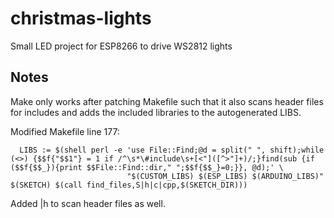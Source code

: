 # christmas-lights
Small LED project for ESP8266 to drive WS2812 lights

## Notes

Make only works after patching Makefile such that it also scans header files
for includes and adds the included libraries to the autogenerated LIBS.

Modified Makefile line 177:
```
  LIBS := $(shell perl -e 'use File::Find;@d = split(" ", shift);while (<>) {$$f{"$$1"} = 1 if /^\s*\#include\s+[<"]([^>"]+)/;}find(sub {if ($$f{$$_}){print $$File::Find::dir," ";$$f{$$_}=0;}}, @d);' \
                          "$(CUSTOM_LIBS) $(ESP_LIBS) $(ARDUINO_LIBS)" $(SKETCH) $(call find_files,S|h|c|cpp,$(SKETCH_DIR)))
```

Added |h to scan header files as well.
